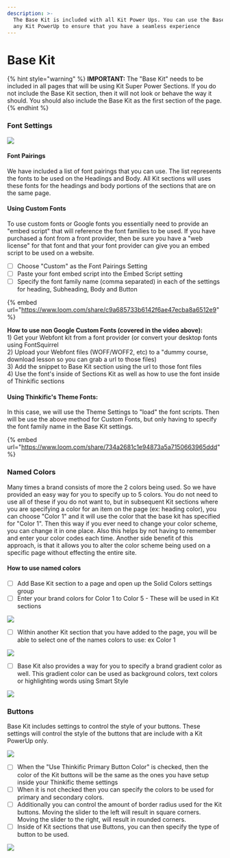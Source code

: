 ```yaml
---
description: >-
  The Base Kit is included with all Kit Power Ups. You can use the Base Kit from
  any Kit PowerUp to ensure that you have a seamless experience
---
```


# Base Kit

{% hint style="warning" %}
**IMPORTANT:** The "Base Kit" needs to be included in all pages that will be using Kit Super Power Sections. If you do not include the Base Kit section, then it will not look or behave the way it should. You should also include the Base Kit as the first section of the page.
{% endhint %}

### Font Settings

![](<../../.gitbook/assets/Screen Shot 2021-10-21 at 6.54.10 PM.png>)

#### Font Pairings&#x20;

We have included a list of font pairings that you can use. The list represents the fonts to be used on the Headings and Body. All Kit sections will uses these fonts for the headings and body portions of the sections that are on the same page.

#### Using Custom Fonts

To use custom fonts or Google fonts you essentially need to provide an "embed script" that will reference the font families to be used. If you have purchased a font from a front provider, then be sure you have a "web license" for that font and that your font provider can give you an embed script to be used on a website.

* [ ] Choose "Custom" as the Font Pairings Setting
* [ ] Paste your font embed script into the Embed Script setting
* [ ] Specify the font family name (comma separated) in each of the settings for heading, Subheading, Body and Button

{% embed url="https://www.loom.com/share/c9a685733b6142f6ae47ecba8a6512e9" %}

**How to use non Google Custom Fonts (covered in the video above):**\
1\) Get your Webfont kit from a font provider (or convert your desktop fonts using FontSquirrel\
2\) Upload your Webfont files (WOFF/WOFF2, etc) to a "dummy course, download lesson so you can grab a url to those files)\
3\) Add the snippet to Base Kit section using the url to those font files\
4\) Use the font's inside of Sections Kit as well as how to use the font inside of Thinkific sections

#### **Using Thinkific's Theme Fonts:**

In this case, we will use the Theme Settings to "load" the font scripts. Then will be use the above method for Custom Fonts, but only having to specify the font family name in the Base Kit settings.

{% embed url="https://www.loom.com/share/734a2681c1e94873a5a7150663965ddd" %}

### Named Colors

Many times a brand consists of more the 2 colors being used. So we have provided an easy way for you to specify up to 5 colors. You do not need to use all of these if you do not want to, but in subsequent Kit sections where you are specifying a color for an item on the page (ex: heading color), you can choose "Color 1" and it will use the color that the base kit has specified for "Color 1". Then this way if you ever need to change your color scheme, you can change it in one place. Also this helps by not having to remember and enter your color codes each time. Another side benefit of this approach, is that it allows you to alter the color scheme being used on a specific page without effecting the entire site.

#### How to use named colors

* [ ] Add Base Kit section to a page and open up the Solid Colors settings group
* [ ] Enter your brand colors for Color 1 to Color 5 - These will be used in Kit sections

![](<../../.gitbook/assets/Screen Shot 2021-10-21 at 7.05.33 PM.png>)

* [ ] Within another Kit section that you have added to the page, you will be able to select one of the names colors to use: ex Color 1

![](<../../.gitbook/assets/Screen Shot 2021-10-21 at 7.06.35 PM.png>)

* [ ] Base Kit also provides a way for you to specify a brand gradient color as well. This gradient color can be used as background colors, text colors or highlighting words using Smart Style

![](<../../.gitbook/assets/Screen Shot 2021-10-21 at 7.09.37 PM.png>)

### Buttons

Base Kit includes settings to control the style of your buttons. These settings will control the style of the buttons that are include with a Kit PowerUp only.

![](<../../.gitbook/assets/Screen Shot 2021-10-21 at 7.11.00 PM.png>)

* [ ] When the "Use Thinkific Primary Button Color" is checked, then the color of the Kit buttons will be the same as the ones you have setup inside your Thinkific theme settings
* [ ] When it is not checked then you can specify the colors to be used for primary and secondary colors.
* [ ] Additionally you can control the amount of border radius used for the Kit buttons. Moving the slider to the left will result in square corners. Moving the slider to the right, will result in rounded corners.
* [ ] Inside of Kit sections that use Buttons, you can then specify the type of button to be used.

![](<../../.gitbook/assets/Screen Shot 2021-10-21 at 7.15.02 PM.png>)

